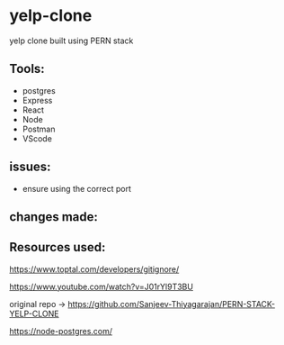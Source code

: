 # yelp-clone
yelp clone built using PERN stack

## Tools:
- postgres
- Express
- React
- Node
- Postman
- VScode

## issues:

- ensure using the correct port


## changes made:



## Resources used:

https://www.toptal.com/developers/gitignore/

https://www.youtube.com/watch?v=J01rYl9T3BU

original repo -> https://github.com/Sanjeev-Thiyagarajan/PERN-STACK-YELP-CLONE

https://node-postgres.com/